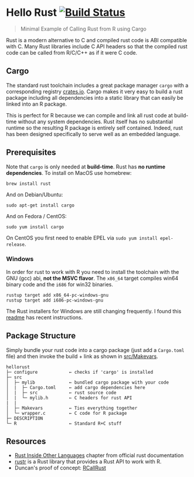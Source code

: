 # Hello Rust [![Build Status](https://travis-ci.org/jeroen/hellorust.svg)](https://travis-ci.org/jeroen/hellorust)

> Minimal Example of Calling Rust from R using Cargo

Rust is a modern alternative to C and compiled rust code is ABI compatible with C. Many Rust libraries include C API headers so that the compiled rust code can be called from R/C/C++ as if it were C code.

## Cargo

The standard rust toolchain includes a great package manager `cargo` with a corresponding registry [crates.io](https://crates.io/). Cargo makes it very easy to build a rust package including all dependencies into a static library that can easily be linked into an R package.

This is perfect for R because we can compile and link all rust code at build-time without any system dependencies. Rust itself has no substantial runtime so the resulting R package is entirely self contained. Indeed, rust has been designed specifically to serve well as an embedded language.

## Prerequisites

Note that `cargo` is only needed at __build-time__. Rust has __no runtime dependencies__. To install on MacOS use homebrew:

```
brew install rust
```

And on Debian/Ubuntu:

```
sudo apt-get install cargo
```

And on Fedora / CentOS:

```
sudo yum install cargo
```

On CentOS you first need to enable EPEL via `sudo yum install epel-release`.

### Windows

In order for rust to work with R you need to install the toolchain with the GNU (gcc) abi, **not the MSVC flavor**. The `x86_64` target compiles win64 binary code and the `i686` for win32 binaries.

```
rustup target add x86_64-pc-windows-gnu
rustup target add i686-pc-windows-gnu
```

The Rust installers for Windows are still changing frequently. I found this [readme](https://github.com/rust-lang-nursery/rustup.rs/blob/master/README.md#working-with-rust-on-windows) has recent instructions.

## Package Structure

Simply bundle your rust code into a cargo package (just add a `Cargo.toml` file) and then invoke the build + link as shown in [src/Makevars](src/Makevars).

```
hellorust
├─ configure            ← checks if 'cargo' is installed
├─ src
│  ├─ mylib             ← bundled cargo package with your code
│  |  ├─ Cargo.toml     ← add cargo dependencies here
│  |  ├─ src            ← rust source code
│  |  └─ mylib.h        ← C headers for rust API
|  |
│  ├─ Makevars          ← Ties everything together
│  └─ wrapper.c         ← C code for R package
├─ DESCRIPTION
└─ R                    ← Standard R+C stuff
```

## Resources
 - [Rust Inside Other Languages](https://doc.rust-lang.org/1.6.0/book/rust-inside-other-languages.html) chapter from official rust documentation
 - [rustr](https://rustr.org/) is a Rust library that provides a Rust API to work with R.
 - Duncan's proof of concept: [RCallRust](https://github.com/duncantl/RCallRust)

